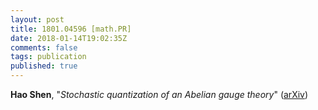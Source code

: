 ```yaml
---
layout: post
title: 1801.04596 [math.PR]
date: 2018-01-14T19:02:35Z
comments: false
tags: publication
published: true
---
```


<b>Hao Shen</b>, "<i>Stochastic quantization of an Abelian gauge theory</i>" ([arXiv](http://arxiv.org/abs/1801.04596v1))

